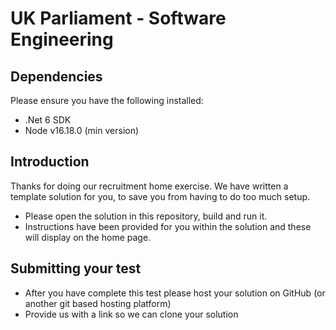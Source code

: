 # UK Parliament - Software Engineering

## Dependencies
Please ensure you have the following installed:
* .Net 6 SDK
* Node v16.18.0 (min version)

## Introduction

Thanks for doing our recruitment home exercise. We have written a template solution for you, to save you from having to do too much setup.

* Please open the solution in this repository, build and run it. 
* Instructions have been provided for you within the solution and these will display on the home page.

## Submitting your test
* After you have complete this test please host your solution on GitHub (or another git based hosting platform)
* Provide us with a link so we can clone your solution
